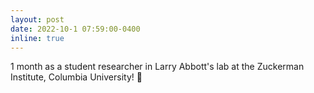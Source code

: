 ```yaml
---
layout: post
date: 2022-10-1 07:59:00-0400
inline: true
---
```


1 month as a student researcher in Larry Abbott's lab at the Zuckerman Institute, Columbia University! 🗽
